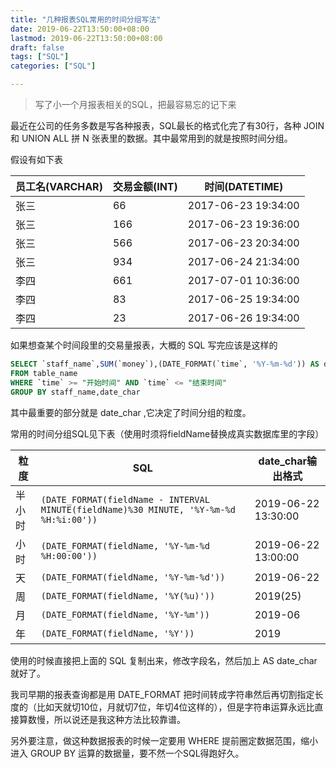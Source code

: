 ```yaml
---
title: "几种报表SQL常用的时间分组写法"
date: 2019-06-22T13:50:00+08:00
lastmod: 2019-06-22T13:50:00+08:00
draft: false
tags: ["SQL"]
categories: ["SQL"]

---
```


> 写了小一个月报表相关的SQL，把最容易忘的记下来

最近在公司的任务多数是写各种报表，SQL最长的格式化完了有30行，各种 JOIN 和 UNION ALL 拼 N 张表里的数据。其中最常用到的就是按照时间分组。

假设有如下表

|员工名(VARCHAR)|交易金额(INT)|时间(DATETIME)|
|----|-----|----|
| 张三 | 66 | 2017-06-23 19:34:00 |
| 张三 | 166 | 2017-06-23 19:36:00 |
| 张三 | 566 | 2017-06-23 20:34:00 |
| 张三 | 934 | 2017-06-24 21:34:00 |
| 李四 | 661 | 2017-07-01 10:36:00 |
| 李四 | 83 | 2017-06-25 19:34:00 |
| 李四 | 23 | 2017-06-26 19:34:00 |

如果想查某个时间段里的交易量报表，大概的 SQL 写完应该是这样的

```sql
SELECT `staff_name`,SUM(`money`),(DATE_FORMAT(`time`, '%Y-%m-%d')) AS date_char
FROM table_name
WHERE `time` >= "开始时间" AND `time` <= "结束时间"
GROUP BY staff_name,date_char
```

其中最重要的部分就是 date_char ,它决定了时间分组的粒度。

常用的时间分组SQL见下表（使用时须将fieldName替换成真实数据库里的字段）

| 粒度 | SQL | date_char输出格式 |
|---|---|---|
|半小时|`(DATE_FORMAT(fieldName - INTERVAL MINUTE(fieldName)%30 MINUTE, '%Y-%m-%d %H:%i:00'))`|2019-06-22 13:30:00|
|小时|`(DATE_FORMAT(fieldName, '%Y-%m-%d %H:00:00'))`|2019-06-22 13:00:00|
|天|`(DATE_FORMAT(fieldName, '%Y-%m-%d'))`|2019-06-22|
|周|`(DATE_FORMAT(fieldName, '%Y(%u)'))`|2019(25)|
|月|`(DATE_FORMAT(fieldName, '%Y-%m'))`|2019-06|
|年|`(DATE_FORMAT(fieldName, '%Y'))`|2019|

使用的时候直接把上面的 SQL 复制出来，修改字段名，然后加上 AS date_char 就好了。

我司早期的报表查询都是用 DATE_FORMAT 把时间转成字符串然后再切割指定长度的（比如天就切10位，月就切7位，年切4位这样的），但是字符串运算永远比直接算数慢，所以说还是我这种方法比较靠谱。

另外要注意，做这种数据报表的时候一定要用 WHERE 提前圈定数据范围，缩小进入 GROUP BY 运算的数据量，要不然一个SQL得跑好久。